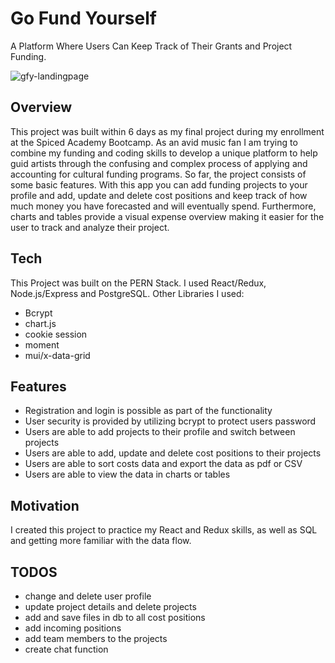 # Go Fund Yourself
A Platform Where Users Can Keep Track of Their Grants and Project Funding.

![gfy-landingpage](https://github.com/LuiseBrandenburger/go-fund-yourself/blob/master/client/public/go-fund-yourself-landing.png)

## Overview
This project was built within 6 days as my final project during my enrollment at the Spiced Academy Bootcamp. As an avid music fan I am trying to combine my funding and coding skills to develop a unique platform to help guid artists through the confusing and complex process of applying and accounting for cultural funding programs. 
So far, the project consists of some basic features. With this app you can add funding projects to your profile and add, update and delete cost positions and keep track of how much money you have forecasted and will eventually spend. Furthermore, charts and tables provide a visual expense overview making it easier for the user to track and analyze their project. 

## Tech
This Project was built on the PERN Stack. I used React/Redux, Node.js/Express and PostgreSQL.
Other Libraries I used:
- Bcrypt
- chart.js
- cookie session
- moment
- mui/x-data-grid

## Features
- Registration and login is possible as part of the functionality
- User security is provided by utilizing bcrypt to protect users password
- Users are able to add projects to their profile and switch between projects
- Users are able to add, update and delete cost positions to their projects
- Users are able to sort costs data and export the data as pdf or CSV
- Users are able to view the data in charts or tables

## Motivation
I created this project to practice my React and Redux skills, as well as SQL and getting more familiar with the data flow.

## TODOS
- change and delete user profile
- update project details and delete projects
- add and save files in db to all cost positions
- add incoming positions
- add team members to the projects
- create chat function
